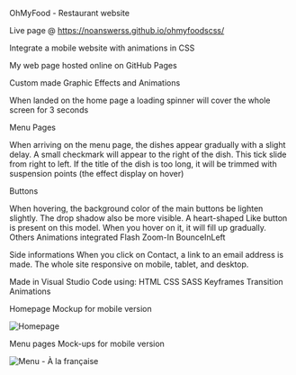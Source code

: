 OhMyFood - Restaurant website

Live page @ https://noanswerss.github.io/ohmyfoodscss/

Integrate a mobile website with animations in CSS

My web page hosted online on GitHub Pages

Custom made Graphic Effects and Animations

When landed on the home page a loading spinner will cover the whole screen for 3 seconds

Menu Pages

When arriving on the menu page, the dishes appear gradually with a slight delay.
A small checkmark will appear to the right of the dish. This tick slide from right to left.
If the title of the dish is too long, it will be trimmed with suspension points (the effect display on hover)

Buttons

When hovering, the background color of the main buttons be lighten slightly. The drop shadow also be more visible.
A heart-shaped Like button is present on this model. When you hover on it, it will fill up gradually.
Others Animations integrated
Flash
Zoom-In
BounceInLeft

Side informations
When you click on Contact, a link to an email address is made.
The whole site responsive on mobile, tablet, and desktop.

Made in Visual Studio Code using:
HTML
CSS
SASS
Keyframes
Transition
Animations


Homepage Mockup for mobile version

![Homepage](https://user-images.githubusercontent.com/61190539/204390506-9c8bd456-0a00-4e14-b5fd-a44910732b55.png)

Menu pages Mock-ups for mobile version

![Menu - À la française](https://user-images.githubusercontent.com/61190539/204390569-2e44c2ee-aa2a-49eb-97da-af894a07d124.png)





